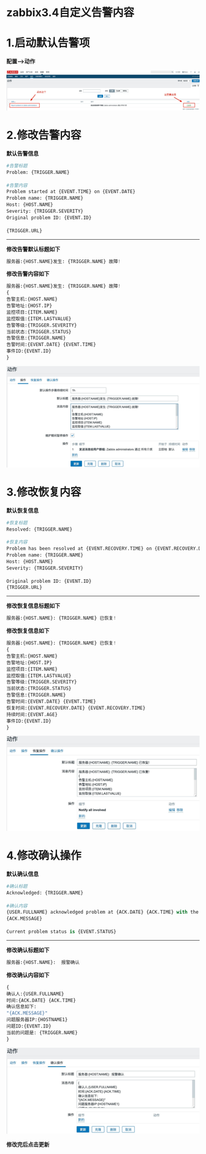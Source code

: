 # zabbix3.4自定义告警内容

# 1.启动默认告警项

**配置-->动作**

![Xnip2020-01-14_19-23-32](6.zabbix3.4自定义告警内容.assets/Xnip2020-01-14_19-23-32.jpg)



# 2.修改告警内容

**默认告警信息**

```python
#告警标题
Problem: {TRIGGER.NAME}

#告警内容
Problem started at {EVENT.TIME} on {EVENT.DATE}
Problem name: {TRIGGER.NAME}
Host: {HOST.NAME}
Severity: {TRIGGER.SEVERITY}
Original problem ID: {EVENT.ID}

{TRIGGER.URL}
```

---

**修改告警默认标题如下**

```python
服务器:{HOST.NAME}发生: {TRIGGER.NAME} 故障!
```



**修改告警内容如下**

```python
服务器:{HOST.NAME}发生: {TRIGGER.NAME} 故障!
{
告警主机:{HOST.NAME}
告警地址:{HOST.IP}
监控项目:{ITEM.NAME}
监控取值:{ITEM.LASTVALUE}
告警等级:{TRIGGER.SEVERITY}
当前状态:{TRIGGER.STATUS}
告警信息:{TRIGGER.NAME}
告警时间:{EVENT.DATE} {EVENT.TIME}
事件ID:{EVENT.ID}
}
```

![Xnip2020-01-14_19-28-52](6.zabbix3.4自定义告警内容.assets/Xnip2020-01-14_19-28-52.jpg)



# 3.修改恢复内容

**默认恢复信息**

```python
#恢复标题
Resolved: {TRIGGER.NAME}

#恢复内容
Problem has been resolved at {EVENT.RECOVERY.TIME} on {EVENT.RECOVERY.DATE}
Problem name: {TRIGGER.NAME}
Host: {HOST.NAME}
Severity: {TRIGGER.SEVERITY}

Original problem ID: {EVENT.ID}
{TRIGGER.URL}
```

---

**修改恢复信息标题如下**

```python
服务器:{HOST.NAME}: {TRIGGER.NAME} 已恢复!
```



**修改恢复信息如下**

```python
服务器:{HOST.NAME}: {TRIGGER.NAME} 已恢复!
{
告警主机:{HOST.NAME}
告警地址:{HOST.IP}
监控项目:{ITEM.NAME}
监控取值:{ITEM.LASTVALUE}
告警等级:{TRIGGER.SEVERITY}
当前状态:{TRIGGER.STATUS}
告警信息:{TRIGGER.NAME}
告警时间:{EVENT.DATE} {EVENT.TIME}
恢复时间:{EVENT.RECOVERY.DATE} {EVENT.RECOVERY.TIME}
持续时间:{EVENT.AGE}
事件ID:{EVENT.ID}
}
```

![Xnip2020-01-14_19-27-05](6.zabbix3.4自定义告警内容.assets/Xnip2020-01-14_19-27-05.jpg)



# 4.修改确认操作

**默认确认信息**

```python
#确认标题
Acknowledged: {TRIGGER.NAME}

#确认内容
{USER.FULLNAME} acknowledged problem at {ACK.DATE} {ACK.TIME} with the following message:
{ACK.MESSAGE}

Current problem status is {EVENT.STATUS}
```

---

**修改确认标题如下**

```python
服务器:{HOST.NAME}:  报警确认
```

**修改确认内容如下**

```python
{
确认人:{USER.FULLNAME} 
时间:{ACK.DATE} {ACK.TIME} 
确认信息如下:
"{ACK.MESSAGE}"
问题服务器IP:{HOSTNAME1}
问题ID:{EVENT.ID}
当前的问题是: {TRIGGER.NAME}
}
```

![Xnip2020-01-14_19-31-20](6.zabbix3.4自定义告警内容.assets/Xnip2020-01-14_19-31-20.jpg)



**修改完后点击更新**